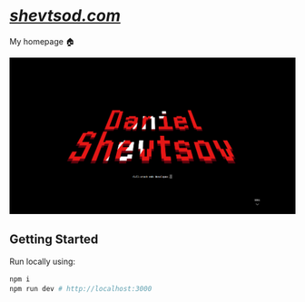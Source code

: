 # [_shevtsod.com_](https://shevtsod.com)

My homepage 🏠

![Promotional Image](./public/images/promo.png)

## Getting Started

Run locally using:

```sh
npm i
npm run dev # http://localhost:3000
```
